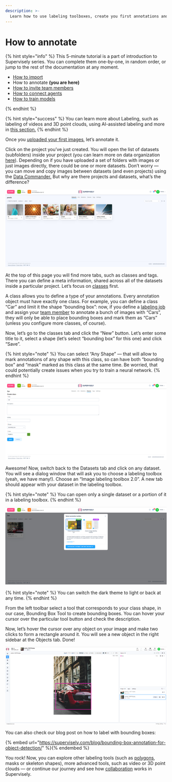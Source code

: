 ```yaml
---
description: >-
  Learn how to use labeling toolboxes, create you first annotations and a little bit more
---
```


# How to annotate

{% hint style="info" %}
This 5-minute tutorial is a part of introduction to Supervisely series. You can complete them one-by-one, in random order, or jump to the rest of the documentation at any moment.

- [How to import](How-to-import.md)
- How to annotate **(you are here)**
- [How to invite team members](Invite-member.md)
- [How to connect agents](connect-your-computer/README.md)
- [How to train models](how-to-train-models.md)

{% endhint %}

{% hint style="success" %}
You can learn more about Labeling, such as labeling of videos and 3D point clouds, using AI-assisted labeling and more in [this section.](../labeling/Labeling-toolbox.md)
{% endhint %}

Once you [uploaded your first images](How-to-import.md), let’s annotate it.

Click on the project you’ve just created. You will open the list of datasets (subfolders) inside your project (you can learn more on data organization [here](../data-organization/overview.md)). Depending on if you have uploaded a set of folders with images or just images directly, there could be one or more datasets. Don’t worry — you can move and copy images between datasets (and even projects) using the [Data Commander.](../data-organization/data-commander/README.md) But why are there projects and datasets, what’s the difference?

![The list of datasets inside a project](datasets.png)

At the top of this page you will find more tabs, such as classes and tags. There you can define a meta information, shared across all of the datasets inside a particular project. Let’s focus on [classes](../data-organization/project/classes/classes.md) first.

A class allows you to define a type of your annotations. Every annotation object must have exactly one class. For example, you can define a class “Car” and limit it the shape “bounding box”: now, if you define a [labeling job](../labeling/jobs/README.md) and assign your [team member](../collaboration/members.md) to annotate a bunch of images with “Cars”, they will only be able to place bounding boxes and mark them as “Cars” (unless you configure more classes, of course).

Now, let’s go to the classes tab and click the “New” button. Let’s enter some title to it, select a shape (let’s select “bounding box” for this one) and click “Save”.

{% hint style="note" %}
You can select “Any Shape” — that will allow to mark annotations of any shape with this class, so can have both “bounding box” and “mask” marked as this class at the same time. Be worried, that could potentially create issues when you try to train a neural network.
{% endhint %}

![Create Class](create-class2.png)

Awesome! Now, switch back to the Datasets tab and click on any dataset. You will see a dialog window that will ask you to choose a labeling toolbox (yeah, we have many!). Choose an “Image labeling toolbox 2.0”. A new tab should appear with your dataset in the labeling toolbox.

{% hint style="note" %}
You can open only a single dataset or a portion of it in a labeling toolbox.
{% endhint %}

![Image labeling toolbox 2.0](select-toolbox.png)

{% hint style="note" %}
You can switch the dark theme to light or back at any time.
{% endhint %}

From the left toolbar select a tool that corresponds to your class shape, in our case, Bounding Box Tool to create bounding boxes. You can hover your cursor over the particular tool button and check the description.

Now, let’s hover the cursor over any object on your image and make two clicks to form a rectangle around it. You will see a new object in the right sidebar at the Objects tab. Done!

![labeling Bounding Box](labelad-bbox.png)

You can also check our blog post on how to label with bounding boxes:

{% embed url="https://supervisely.com/blog/bounding-box-annotation-for-object-detection/" %}{% endembed %}

You rock! Now, you can explore other labeling tools (such as [polygons](https://supervisely.com/blog/how-to-use-polygon-anotation-tool-for-image-segmentation/), masks or skeleton shapes), more advanced tools, such as video or 3D point clouds — or continue our journey and see how [collaboration](../collaboration/members.md) works in Supervisely.
